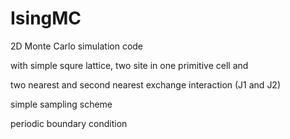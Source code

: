 # IsingMC
2D Monte Carlo simulation code

with simple squre lattice, two site in one primitive cell and 

two nearest and second nearest exchange interaction (J1 and J2)

simple sampling scheme

periodic  boundary condition
